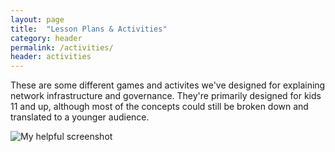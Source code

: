 ```yaml
---
layout: page
title:  "Lesson Plans & Activities"
category: header
permalink: /activities/
header: activities
---
```


These are some different games and activites we've designed for explaining network infrastructure and governance. They're primarily designed for kids 11 and up, although most of the concepts could still be broken down and translated to a younger audience. 


<!--![My helpful screenshot]({{ site.url }}/assets/output.jpg)-->
![My helpful screenshot](http://localhost:4000/assets/ms51-0.JPG)